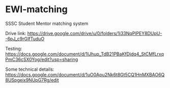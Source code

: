 # EWI-matching
SSSC Student Mentor matching system

Drive link: https://drive.google.com/drive/u/0/folders/1i33NqPlPEY8DUpU--6pJ_c9rGIfTuduO

Testing: https://docs.google.com/document/d/1IJhup_TdB21PBaKfDjdq4_StCMfLrxqPmC36cSX0Yog/edit?usp=sharing

Some technical details: https://docs.google.com/document/d/1uO0Apu2Nk6t8Gt5CQ1HnMXBAO6Q8USpgeix9NUpG7Rg/edit
